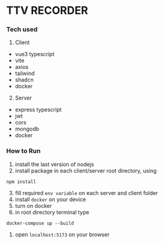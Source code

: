 # TTV RECORDER

### Tech used
1. Client 
- vue3 typescript
- vite
- axios
- tailwind
- shadcn
- docker

2. Server
- express typescript
- jwt
- cors
- mongodb
- docker

### How to Run
1. install the last version of nodejs
2. install package in each client/server root directory, using
```
npm install
```   
3. fill required `env variable` on each server and client folder
4. install `docker` on your device
5. turn on docker
6. in root directory terminal type
```
docker-compose up --build
```
1. open `localhost:5173` on your browser